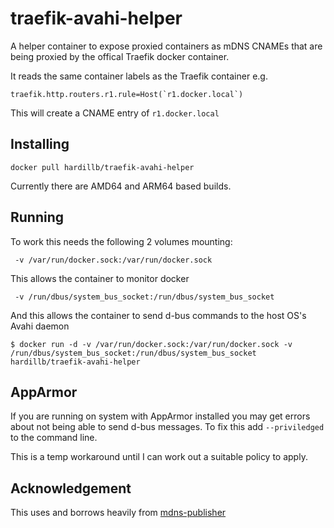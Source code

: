 # traefik-avahi-helper

A helper container to expose proxied containers as mDNS CNAMEs that are being proxied by
the offical Traefik docker container.

It reads the same container labels as the Traefik container e.g.

```
traefik.http.routers.r1.rule=Host(`r1.docker.local`)
```

This will create a CNAME entry of `r1.docker.local`

## Installing

`docker pull hardillb/traefik-avahi-helper`

Currently there are AMD64 and ARM64 based builds.

## Running

To work this needs the following 2 volumes mounting:


` -v /var/run/docker.sock:/var/run/docker.sock`

This allows the container to monitor docker

` -v /run/dbus/system_bus_socket:/run/dbus/system_bus_socket`

And this allows the container to send d-bus commands to the host OS's Avahi daemon

```
$ docker run -d -v /var/run/docker.sock:/var/run/docker.sock -v /run/dbus/system_bus_socket:/run/dbus/system_bus_socket hardillb/traefik-avahi-helper 
```

## AppArmor

If you are running on system with AppArmor installed you may get errors about not being able to send d-bus messages. To fix this add
`--priviledged` to the command line.

This is a temp workaround until I can work out a suitable policy to apply.

## Acknowledgement

This uses and borrows heavily from [mdns-publisher](https://github.com/alticelabs/mdns-publisher)
